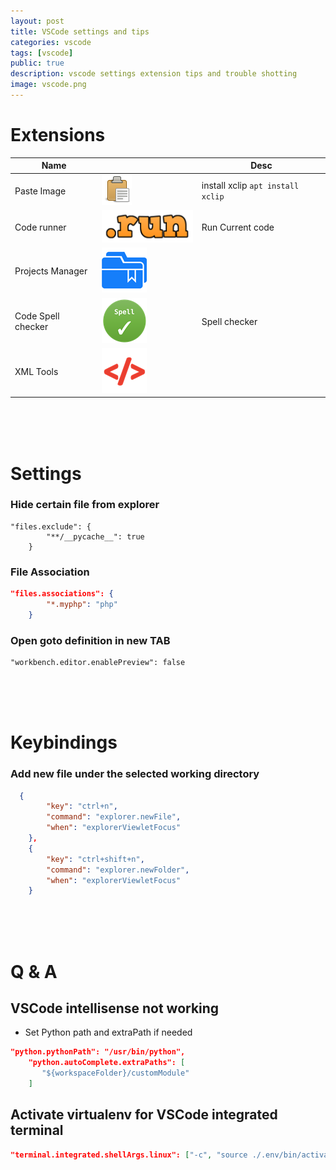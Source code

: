 ```yaml
---
layout: post
title: VSCode settings and tips
categories: vscode
tags: [vscode]
public: true
description: vscode settings extension tips and trouble shotting
image: vscode.png
---
```


# Extensions

| Name               |                                      | Desc                              |
|--------------------|--------------------------------------|-----------------------------------|
| Paste Image        | ![](/images/2018-12-19-07-16-19.png) | install xclip `apt install xclip` |
| Code runner        | ![](/images/2018-12-19-07-07-33.png) | Run Current code                  |
| Projects Manager   | ![](/images/2018-12-19-07-17-55.png) |                                   |
| Code Spell checker | ![](/images/2018-12-19-07-08-18.png) | Spell checker                     |
| XML Tools          | ![](/images/2018-12-19-07-15-36.png) |                                   |


&nbsp;  
&nbsp;  
&nbsp;  
# Settings
### Hide certain file from explorer
```
"files.exclude": {
        "**/__pycache__": true
    }
```

### File Association
```json
"files.associations": {
        "*.myphp": "php"
    }
```

### Open goto definition in new TAB
```
"workbench.editor.enablePreview": false
```
&nbsp;  
&nbsp;  
&nbsp;  
# Keybindings
### Add new file under the selected working directory
```json
  {
        "key": "ctrl+n",
        "command": "explorer.newFile",
        "when": "explorerViewletFocus"
    },
    {
        "key": "ctrl+shift+n",
        "command": "explorer.newFolder",
        "when": "explorerViewletFocus"
    }
```
&nbsp;  
&nbsp;  
&nbsp;  
# Q & A
## VSCode intellisense not working

- Set Python path and extraPath if needed
```json
"python.pythonPath": "/usr/bin/python",
    "python.autoComplete.extraPaths": [
       "${workspaceFolder}/customModule"
    ]
```

## Activate virtualenv for VSCode integrated terminal
```json
"terminal.integrated.shellArgs.linux": ["-c", "source ./.env/bin/activate; bash -i"]
```

